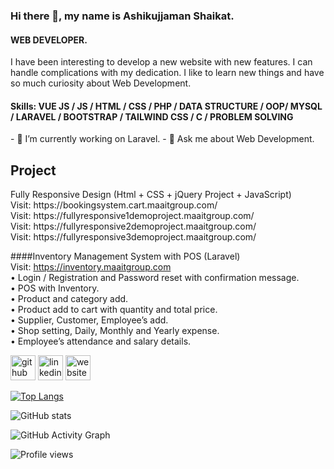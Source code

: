### Hi there 👋, my name is Ashikujjaman Shaikat.
#### WEB DEVELOPER.

I have been interesting to develop a new website with new features. I can handle complications with my dedication. I like to learn new things and have so much curiosity about Web Development. 

<h4>Skills: VUE JS / JS / HTML / CSS / PHP / DATA STRUCTURE / OOP/ MYSQL / LARAVEL / BOOTSTRAP / TAILWIND CSS / C / PROBLEM SOLVING </h4>
- 🔭 I’m currently working on Laravel. 
- 💬 Ask me about Web Development. 

<h2>Project</h2>
Fully Responsive Design (Html + CSS + jQuery Project + JavaScript) <br>
Visit: https://bookingsystem.cart.maaitgroup.com/ <br>
Visit: https://fullyresponsive1demoproject.maaitgroup.com/ <br>
Visit: https://fullyresponsive2demoproject.maaitgroup.com/ <br>
Visit: https://fullyresponsive3demoproject.maaitgroup.com/ <br>

####Inventory Management System with POS (Laravel) <br>
Visit: https://inventory.maaitgroup.com <br>
• Login / Registration and Password reset with confirmation message. <br>
• POS with Inventory. <br>
• Product and category add. <br>
• Product add to cart with quantity and total price. <br>
• Supplier, Customer, Employee’s add. <br>
• Shop setting, Daily, Monthly and Yearly expense. <br>
• Employee’s attendance and salary details. <br>




[<img src='https://cdn.jsdelivr.net/npm/simple-icons@3.0.1/icons/github.svg' alt='github' height='40'>](https://github.com/mrshaikat)  [<img src='https://cdn.jsdelivr.net/npm/simple-icons@3.0.1/icons/linkedin.svg' alt='linkedin' height='40'>](https://www.linkedin.com/in/shaikat63/)  [<img src='https://cdn.jsdelivr.net/npm/simple-icons@3.0.1/icons/icloud.svg' alt='website' height='40'>](https://www.maaitgroup.com/)  


[![Top Langs](https://github-readme-stats.vercel.app/api/top-langs/?username=mrshaikat)](https://github.com/anuraghazra/github-readme-stats)

![GitHub stats](https://github-readme-stats.vercel.app/api?username=mrshaikat&show_icons=true&count_private=true)  

![GitHub Activity Graph](https://activity-graph.herokuapp.com/graph?username=mrshaikat)  

![Profile views](https://gpvc.arturio.dev/mrshaikat)  
